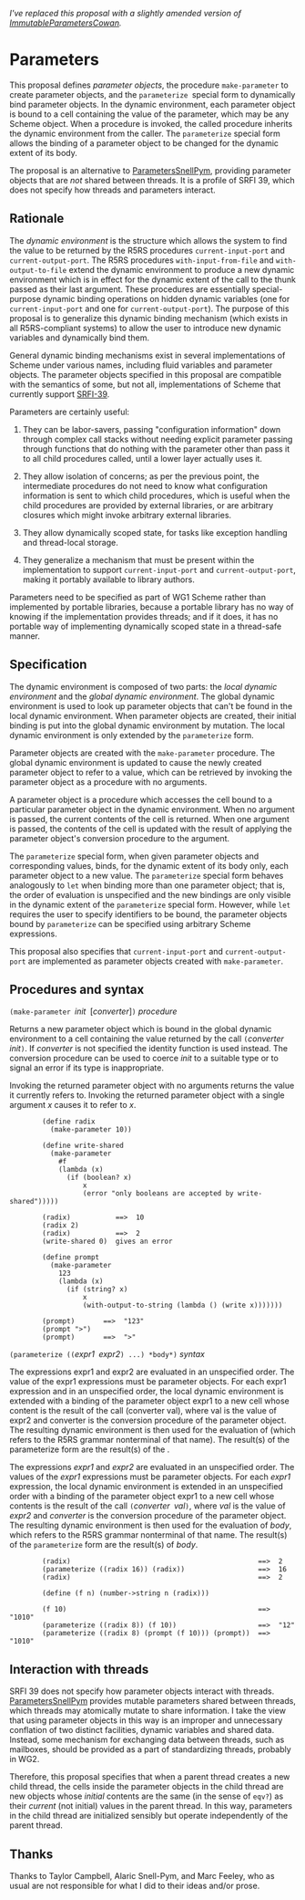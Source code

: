*I've replaced this proposal with a slightly amended version of [ImmutableParametersCowan](ImmutableParametersCowan.md).*

# Parameters

This proposal defines *parameter objects*, the procedure `make-parameter` to create parameter objects, and the `parameterize `special form to dynamically bind parameter objects. In the dynamic environment, each parameter object is bound to a cell containing the value of the parameter, which may be any Scheme object. When a procedure is invoked, the called procedure inherits the dynamic environment from the caller. The `parameterize` special form allows the binding of a parameter object to be changed for the dynamic extent of its body.

The proposal is an alternative to [ParametersSnellPym](ParametersSnellPym.md), providing parameter objects that are *not* shared between threads.  It is a profile of SRFI 39, which does not specify how threads and parameters interact.

## Rationale

The *dynamic environment* is the structure which allows the system to find the value to be returned by the R5RS procedures `current-input-port` and `current-output-port`. The R5RS procedures `with-input-from-file` and `with-output-to-file` extend the dynamic environment to produce a new dynamic environment which is in effect for the dynamic extent of the call to the thunk passed as their last argument. These procedures are essentially special-purpose dynamic binding operations on hidden dynamic variables (one for `current-input-port` and one for `current-output-port`). The purpose of this proposal is to generalize this dynamic binding mechanism (which exists in all R5RS-compliant systems) to allow the user to introduce new dynamic variables and dynamically bind them.

General dynamic binding mechanisms exist in several implementations of Scheme under various names, including fluid variables and parameter objects. The parameter objects specified in this proposal are compatible with the semantics of some, but not all, implementations of Scheme that currently support [SRFI-39](https://srfi.schemers.org/srfi-39/srfi-39.html).

Parameters are certainly useful:

1. They can be labor-savers, passing "configuration information" down through complex call stacks without needing explicit parameter passing through functions that do nothing with the parameter other than pass it to all child procedures called, until a lower layer actually uses it.

2. They allow isolation of concerns; as per the previous point, the intermediate procedures do not need to know what configuration information is sent to which child procedures, which is useful when the child procedures are provided by external libraries, or are arbitrary closures which might invoke arbitrary external libraries.

3. They allow dynamically scoped state, for tasks like exception handling and thread-local storage.

4. They generalize a mechanism that must be present within the implementation to support `current-input-port` and `current-output-port`, making it portably available to library authors.

Parameters need to be specified as part of WG1 Scheme rather than implemented by portable libraries, because a portable library has no way of knowing if the implementation provides threads; and if it does, it has no portable way of implementing dynamically scoped state in a thread-safe manner.


## Specification

The dynamic environment is composed of two parts: the *local dynamic environment* and the *global dynamic environment*. The global dynamic environment is used to look up parameter objects that can't be found in the local dynamic environment. When parameter objects are created, their initial binding is put into the global dynamic environment by mutation. The local dynamic environment is only extended by the `parameterize` form.

Parameter objects are created with the `make-parameter` procedure. The global dynamic environment is updated to cause the newly created parameter object to refer to a value, which can be retrieved by invoking the parameter object as a procedure with no arguments.

A parameter object is a procedure which accesses the cell bound to a particular parameter object in the dynamic environment. When no argument is passed, the current contents of the cell is returned. When one argument is passed, the contents of the cell is updated with the result of applying the parameter object's conversion procedure to the argument.

The `parameterize` special form, when given parameter objects and corresponding values, binds, for the dynamic extent of its body only, each parameter object to a new value. The `parameterize` special form behaves analogously to `let` when binding more than one parameter object; that is, the order of evaluation is unspecified and the new bindings are only visible in the dynamic extent of the `parameterize` special form.  However, while `let` requires the user to specify identifiers to be bound, the parameter objects bound by `parameterize` can be specified using arbitrary Scheme expressions.

This proposal also specifies that `current-input-port` and `current-output-port` are implemented as parameter objects created with `make-parameter`.

## Procedures and syntax

`(make-parameter `*init*` `[*converter*]`)`                     *procedure*

Returns a new parameter object which is bound in the global dynamic environment to a cell containing the value returned by the call `(`*converter*` `*init*`)`. If *converter* is not specified the identity function is used instead.  The conversion procedure can be used to coerce *init* to a suitable type or to signal an error if its type is inappropriate.

Invoking the returned parameter object with no arguments returns the value it currently refers to.  Invoking the returned parameter object with a single argument *x* causes it to refer to *x*.

```
        (define radix
          (make-parameter 10))

        (define write-shared
          (make-parameter
            #f
            (lambda (x)
              (if (boolean? x)
                  x
                  (error "only booleans are accepted by write-shared")))))

        (radix)           ==>  10
        (radix 2)
        (radix)           ==>  2
        (write-shared 0)  gives an error

        (define prompt
          (make-parameter
            123
            (lambda (x)
              (if (string? x)
                  x
                  (with-output-to-string (lambda () (write x)))))))

        (prompt)       ==>  "123"
        (prompt ">")
        (prompt)       ==>  ">"

```

`(parameterize ((`*expr1*` `*expr2*`) ...) *body*)`             *syntax*

The expressions expr1 and expr2 are evaluated in an unspecified order. The value of the expr1 expressions must be parameter objects. For each expr1 expression and in an unspecified order, the local dynamic environment is extended with a binding of the parameter object expr1 to a new cell whose content is the result of the call (converter val), where val is the value of expr2 and converter is the conversion procedure of the parameter object. The resulting dynamic environment is then used for the evaluation of <body> (which refers to the R5RS grammar nonterminal of that name). The result(s) of the parameterize form are the result(s) of the <body>.

The expressions *expr1* and *expr2* are evaluated in an unspecified order. The values of the *expr1* expressions must be parameter objects. For each *expr1* expression, the local dynamic environment is extended in an unspecified order with a binding of the parameter object expr1 to a new cell whose contents is the result of the call `(`*converter*` `*val*`)`, where *val* is the value of *expr2* and *converter* is the conversion procedure of the parameter object. The resulting dynamic environment is then used for the evaluation of *body*, which refers to the R5RS grammar nonterminal of that name. The result(s) of the `parameterize` form are the result(s) of *body*.

```
        (radix)                                              ==>  2
        (parameterize ((radix 16)) (radix))                  ==>  16
        (radix)                                              ==>  2

        (define (f n) (number->string n (radix)))

        (f 10)                                               ==>  "1010"
        (parameterize ((radix 8)) (f 10))                    ==>  "12"
        (parameterize ((radix 8) (prompt (f 10))) (prompt))  ==>  "1010"
```


## Interaction with threads

SRFI 39 does not specify how parameter objects interact with threads.  [ParametersSnellPym](ParametersSnellPym.md) provides mutable parameters shared between threads, which threads may atomically mutate to share information.  I take the view that using parameter objects in this way is an improper and unnecessary conflation of two distinct facilities, dynamic variables and shared data.  Instead, some mechanism for exchanging data between threads, such as mailboxes, should be provided as a part of standardizing threads, probably in WG2.

Therefore, this proposal specifies that when a parent thread creates a new child thread, the cells inside the parameter objects in the child thread are new objects whose *initial* contents are the same  (in the sense of `eqv?`) as their *current* (not initial) values in the parent thread.  In this way, parameters in the child thread are initialized sensibly but operate independently of the parent thread.


## Thanks

Thanks to Taylor Campbell, Alaric Snell-Pym, and Marc Feeley, who as usual are not responsible for what I did to their ideas and/or prose.


